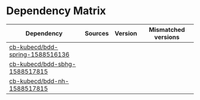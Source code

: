 # Dependency Matrix

Dependency | Sources | Version | Mismatched versions
---------- | ------- | ------- | -------------------
[cb-kubecd/bdd-spring-1588516136](https://github.com/cb-kubecd/bdd-spring-1588516136.git) |  | []() | 
[cb-kubecd/bdd-sbhg-1588517815](https://github.com/cb-kubecd/bdd-sbhg-1588517815.git) |  | []() | 
[cb-kubecd/bdd-nh-1588517815](https://github.com/cb-kubecd/bdd-nh-1588517815.git) |  | []() | 
